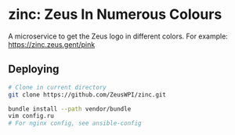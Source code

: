 # zinc: Zeus In Numerous Colours

A microservice to get the Zeus logo in different colors. For example: https://zinc.zeus.gent/pink

## Deploying

```bash
# Clone in current directory
git clone https://github.com/ZeusWPI/zinc.git

bundle install --path vendor/bundle
vim config.ru
# For nginx config, see ansible-config
```


